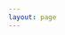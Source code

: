 ```yaml
---
layout: page
---
```


<script setup>
import AppDown from '../components/AppDown/index.vue';
</script>
<AppDown />